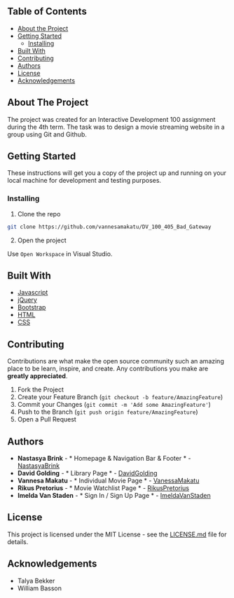
## Table of Contents

* [About the Project](#about-the-project)
* [Getting Started](#getting-started)
  * [Installing](#installing)
* [Built With](#built-with)
* [Contributing](#contributing)
* [Authors](#authors)
* [License](#license)
* [Acknowledgements](#acknowledgements)

## About The Project

The project was created for an Interactive Development 100 assignment during the 4th term. The task was to design a movie streaming website in a group using Git and Github. 

## Getting Started

These instructions will get you a copy of the project up and running on your local machine for development and testing purposes.

### Installing

1. Clone the repo
```sh
git clone https://github.com/vannesamakatu/DV_100_405_Bad_Gateway
```
2. Open the project

Use `Open Workspace` in Visual Studio.

## Built With

* [Javascript](https://www.w3schools.com/js)
* [jQuery](https://jquery.com/)
* [Bootstrap](https://getbootstrap.com/)
* [HTML](https://www.w3schools.com/html/)
* [CSS](https://www.w3schools.com/css/)

## Contributing

Contributions are what make the open source community such an amazing place to be learn, inspire, and create. Any contributions you make are **greatly appreciated**.

1. Fork the Project
2. Create your Feature Branch (`git checkout -b feature/AmazingFeature`)
3. Commit your Changes (`git commit -m 'Add some AmazingFeature'`)
4. Push to the Branch (`git push origin feature/AmazingFeature`)
5. Open a Pull Request

## Authors

* **Nastasya Brink** - * Homepage & Navigation Bar & Footer * - [NastasyaBrink](https://github.com/NastasyaBrink)
* **David Golding** - * Library Page * - [DavidGolding](https://github.com/DavidGolding200238)
* **Vannesa Makatu** - * Individual Movie Page * - [VanessaMakatu](https://github.com/vannesamakatu)
* **Rikus Pretorius** - * Movie Watchlist Page * - [RikusPretorius](https://github.com/wrapperik)
* **Imelda Van Staden** - * Sign In / Sign Up Page * - [ImeldaVanStaden](https://github.com/1Christel)

## License

This project is licensed under the MIT License - see the [LICENSE.md](LICENSE.md) file for details.

## Acknowledgements

* Talya Bekker
* William Basson
